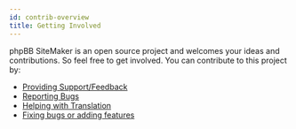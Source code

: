 ```yaml
---
id: contrib-overview
title: Getting Involved
---
```

phpBB SiteMaker is an open source project and welcomes your ideas and contributions. So feel free to get involved. You can contribute to this project by:

* [Providing Support/Feedback](https://www.phpbb.com/customise/db/extension/phpbb_sitemaker_2)
* [Reporting Bugs](https://github.com/blitze/phpBB-ext-sitemaker/issues)
* [Helping with Translation](./contrib-translators.md)
* [Fixing bugs or adding features](./contrib-pull-request.md)